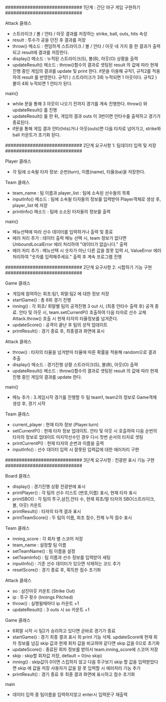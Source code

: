 ############################
 1단계 : 간단 야구 게임 구현하기
############################

Attack 클래스
 - 스트라이크 / 볼 / 안타 / 아웃 결과를 저장하는 strike, ball, outs, hits 속성
 - result : 투수가 공을 던진 후 결과를 저장
 - throw() 메소드 : 랜덤하게 스트라이크 / 볼 / 안타 / 아웃 네 가지 중 한 결과가 출력되고 result에 결과를 저장한다.
 - display() 메소드 : 누적된 스트라이크(S), 볼(B), 아웃(O) 상황을 출력
 - updateResult() 메소드 : throw()함수의 결과로 셋팅된 result 의 값에 따라 현재 진행 중인 게임의 결과를 update 및 print 한다.
  if문을 이용해 규칙1, 규칙2를 적용하여 result 를 반영한다.
  규칙1 ) 스트라이크가 3회 누적되면 1 아웃이다.
  규칙2 ) 볼이 4회 누적되면 1 안타가 된다.

main()
 - while 문을 통해 3 아웃이 나오기 전까지 경기를 계속 진행한다.
  throw() 와 updateResult() 를 진행
 - updateResult() 를 한 뒤, 게임의 결과 outs 이 3번이면 안타수를 출력하고 경기가 종료된다.
 - if문을 통해 게임 결과 안타(hits)거나 아웃(outs)면 다음 타자로 넘어가고, strike와 ball 카운트가 초기화 된다.


############################
 2단계 요구사항 1: 팀데이터 입력 및 저장
############################

Player 클래스
 - 각 팀에 소속될 타자 정보: 순번(turn), 이름(name), 타율(ba)을 저장한다.

Team 클래스
 - team_name : 팀 이름과 player_list : 팀에 소속된 선수들의 목록
 - inputInfo() 메소드 : 팀에 소속될 타자들의 정보를 입력받아 Player객체로 생성 후, player_list 에 저장
 - printInfo() 메소드 : 팀에 소소된 타자들의 정보를 출력

main()
 - 메뉴선택에 따라 선수 데이터를 입력하거나 출력 및 종료
 - 에러 처리 추가 : 데이터 출력 메뉴 선택 시, team 정보가 없다면 UnboundLocalError 에러 처리하여 "데이터가 없습니다." 출력
  - 에러 처리 추가 : 메뉴선택 시 숫자가 아닌 다른 값을 잘못 입력 시, ValueError 에러처리하여 "숫자를 입력해주세요." 출력 후 계속 프로그램 진행



############################
 2단계 요구사항 2: 시합하기 기능 구현
############################

Game 클래스
 - 게임에 참여하는 회초:팀1, 회말:팀2 에 대한 정보 저장
 - startGame() : 총 6회  경기 진행
 - inning() : 각 회초/ 회말별 팀의 공격진행
   3 out 시, (최종 안타수 출력 후) 공격 종료.
   안타 및 아웃 시, team.setCurrentP() 호출하여 다음 타자로 선수 교체
   Attack.throw() 호출 시 현재 타자의 타율정보를 넘겨준다.
 - updateScore() : 공격이 끝난 후 팀의 성적 업데이트
 - printResult() : 경기 종료 후, 최종결과 화면에 표시

Attack 클래스
 - throw() : 타자의 타율을 넘겨받아 타율에 따른 확률을 적용해 random으로 결과 추출
 - display() 메소드 : 경기진행 상황 스트라이크(S), 볼(B), 아웃(O) 출력
 - updateResult() 메소드 : throw()함수의 결과로 셋팅된 result 의 값에 따라 현재 진행 중인 게임의 결과를 update 한다.

main()
 - 메뉴 추가 : 3.게임시작
  경기를 진행할 두 팀 team1, team2의 정보로 Game객체 생성 후, 경기 시작

Team 클래스
 - current_player : 현재 타자 정보 (Player.turn)
 - setCurrentP() : 현재 타자 정보 업데이트. 안타 및 아웃 시 호출하여 다음 순번의 타자의 정보로 업데이트
  마지막선수인 경우 다시 첫번 순서의 타자로 셋팅
 - printCurrentP() : 현재 타자의 순번과 이름을 출력
 - inputInfo() : 선수 데이터 입력 시 잘못된 입력값에 대한 에러처리 구현





############################
3단계 요구사항 : 전광판 표시 기능 구현
############################

Board 클래스
 - display() : 경기진행 상황 전광판에 표시
 - printPlayer() : 각 팀의 선수 리스트 (번호,이름) 표시, 현재 타자 표시
 - printSBO() : 각 팀의 투구,삼진,안타 수, 현재 회초/말 타자의 SBO(스트라이크, 볼, 아웃) 카운트
 - printResult() : 타자의 타격 결과 표시
 - printTeamScore() : 두 팀의 이름, 회초 점수, 전체 누적 점수 표시

Team 클래스
 - inning_score : 각 회차 별 스코어 저장
 - team_name : 설정할 팀 이름
 - setTeamName() : 팀 이름을 설정
 - setTeamInfo() : 팀 이름과 선수 정보를 입력받아 세팅
 - inputInfo() : 기존 선수 데이터가 있으면 삭제하는 코드 추가
 - resetScore() : 경기 종료 후, 획득한 점수 초기화

Attack 클래스
 - so : 삼진아웃 카운트 (Strike Out)
 - ip : 투구 횟수 (Innings Pitched)
 - throw() : 실행될때마다 ip 카운트 +1
 - updateResult() : 3 outs 시 so 카운트 +1

Game 클래스
 - 6회말 시작 시 팀2가 승리하고 있다면 곧바로 경기가 종료
 - startGame() : 경기 최종 결과 표시 외 print 기능 삭제. updateScore에 현재 회차 정보를 넘김
  skip 값과 현재 회차 값을 비교하여 같다면 skip 값을 0으로 초기화
 - updateScore() : 종료된 회차 정보를 받아서 team.inning_score에 스코어 저장
 - skip : skip할 회차값 저장, default = 0(no skip)
 - inning() : skip값이 0이면 스킵하지 않고 다음 투구보기
  skip 할 값을 입력받았다면 skip 에 값을 저장
  사용자가 값을 잘 못 입력할 시 에러처리 기능 추가
 - printResult() : 경기 종료 후 최종 결과 화면에 표시하고 점수 초기화 

main
 - 데이터 입력 중 팀이름을 입력하지않고 enter시 입력문구 재출력
